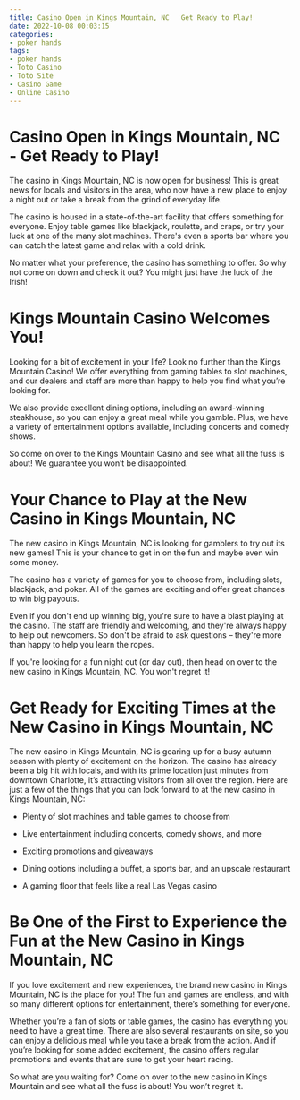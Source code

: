 ```yaml
---
title: Casino Open in Kings Mountain, NC   Get Ready to Play!
date: 2022-10-08 00:03:15
categories:
- poker hands
tags:
- poker hands
- Toto Casino
- Toto Site
- Casino Game
- Online Casino
---
```



#  Casino Open in Kings Mountain, NC - Get Ready to Play!

The casino in Kings Mountain, NC is now open for business! This is great news for locals and visitors in the area, who now have a new place to enjoy a night out or take a break from the grind of everyday life.

The casino is housed in a state-of-the-art facility that offers something for everyone. Enjoy table games like blackjack, roulette, and craps, or try your luck at one of the many slot machines. There's even a sports bar where you can catch the latest game and relax with a cold drink.

No matter what your preference, the casino has something to offer. So why not come on down and check it out? You might just have the luck of the Irish!

#  Kings Mountain Casino Welcomes You!

Looking for a bit of excitement in your life? Look no further than the Kings Mountain Casino! We offer everything from gaming tables to slot machines, and our dealers and staff are more than happy to help you find what you’re looking for.

We also provide excellent dining options, including an award-winning steakhouse, so you can enjoy a great meal while you gamble. Plus, we have a variety of entertainment options available, including concerts and comedy shows.

So come on over to the Kings Mountain Casino and see what all the fuss is about! We guarantee you won’t be disappointed.

#  Your Chance to Play at the New Casino in Kings Mountain, NC

The new casino in Kings Mountain, NC is looking for gamblers to try out its new games! This is your chance to get in on the fun and maybe even win some money.

The casino has a variety of games for you to choose from, including slots, blackjack, and poker. All of the games are exciting and offer great chances to win big payouts.

Even if you don't end up winning big, you're sure to have a blast playing at the casino. The staff are friendly and welcoming, and they're always happy to help out newcomers. So don't be afraid to ask questions – they're more than happy to help you learn the ropes.

If you're looking for a fun night out (or day out), then head on over to the new casino in Kings Mountain, NC. You won't regret it!

#  Get Ready for Exciting Times at the New Casino in Kings Mountain, NC

The new casino in Kings Mountain, NC is gearing up for a busy autumn season with plenty of excitement on the horizon. The casino has already been a big hit with locals, and with its prime location just minutes from downtown Charlotte, it’s attracting visitors from all over the region. Here are just a few of the things that you can look forward to at the new casino in Kings Mountain, NC:

- Plenty of slot machines and table games to choose from

- Live entertainment including concerts, comedy shows, and more

- Exciting promotions and giveaways

- Dining options including a buffet, a sports bar, and an upscale restaurant

- A gaming floor that feels like a real Las Vegas casino

#  Be One of the First to Experience the Fun at the New Casino in Kings Mountain, NC

If you love excitement and new experiences, the brand new casino in Kings Mountain, NC is the place for you! The fun and games are endless, and with so many different options for entertainment, there’s something for everyone.

Whether you’re a fan of slots or table games, the casino has everything you need to have a great time. There are also several restaurants on site, so you can enjoy a delicious meal while you take a break from the action. And if you’re looking for some added excitement, the casino offers regular promotions and events that are sure to get your heart racing.

So what are you waiting for? Come on over to the new casino in Kings Mountain and see what all the fuss is about! You won’t regret it.